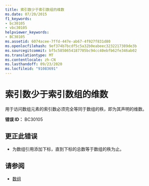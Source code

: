 ```yaml
---
title: 索引数少于索引数组的维数
ms.date: 07/20/2015
f1_keywords:
- bc30105
- vbc30105
helpviewer_keywords:
- BC30105
ms.assetid: 6074acee-7ffd-447e-ab67-4f927f831d80
ms.openlocfilehash: 9ef374b7bcdf5c5a32b0eabeec3232217389de3b
ms.sourcegitcommit: bf5c5850654187705bc94cc40ebfb62fe346ab02
ms.translationtype: MT
ms.contentlocale: zh-CN
ms.lasthandoff: 09/23/2020
ms.locfileid: "91083691"
---
```

# <a name="number-of-indices-is-less-than-the-number-of-dimensions-of-the-indexed-array"></a>索引数少于索引数组的维数

用于访问数组元素的索引数必须完全等同于数组的秩，即为其声明的维数。  
  
 **错误 ID：** BC30105  
  
## <a name="to-correct-this-error"></a>更正此错误  
  
- 为数组引用添加下标，直到下标的总数等于数组的秩为止。  
  
## <a name="see-also"></a>请参阅

- [数组](../programming-guide/language-features/arrays/index.md)
